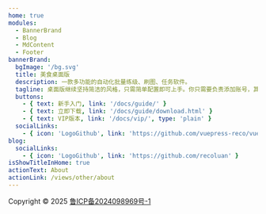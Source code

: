 ```yaml
---
home: true
modules:
  - BannerBrand
  - Blog
  - MdContent
  - Footer
bannerBrand:
  bgImage: '/bg.svg'
  title: 美食桌面版
  description: 一款多功能的自动化批量练级、刷图、任务软件。
  tagline: 桌面版继续坚持简洁的风格，只需简单配置即可上手。你只需要负责添加账号，其他请交给我。
  buttons:
    - { text: 新手入门, link: '/docs/guide/' }
    - { text: 立即下载, link: '/docs/guide/download.html' }
    - { text: VIP版本, link: '/docs/vip/', type: 'plain' }
  socialLinks:
    - { icon: 'LogoGithub', link: 'https://github.com/vuepress-reco/vuepress-theme-reco' }
blog:
  socialLinks:
    - { icon: 'LogoGithub', link: 'https://github.com/recoluan' }
isShowTitleInHome: true
actionText: About
actionLink: /views/other/about
---
```


Copyright &copy; 2025  <a href="https://beian.miit.gov.cn/" target="_blank">鲁ICP备2024098969号-1</a>